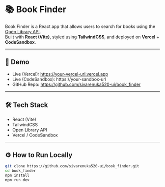 # 📚 Book Finder

Book Finder is a React app that allows users to search for books using the [Open Library API](https://openlibrary.org/developers/api).  
Built with **React (Vite)**, styled using **TailwindCSS**, and deployed on **Vercel** + **CodeSandbox**.

---

## 🚀 Demo
- Live (Vercel): https://your-vercel-url.vercel.app  
- Live (CodeSandbox): https://your-sandbox-url  
- GitHub Repo: https://github.com/sivarenuka520-ui/book_finder  

---

## 🛠 Tech Stack
- React (Vite)
- TailwindCSS
- Open Library API
- Vercel / CodeSandbox

---

## ⚙️ How to Run Locally
```bash
git clone https://github.com/sivarenuka520-ui/book_finder.git
cd book_finder
npm install
npm run dev

